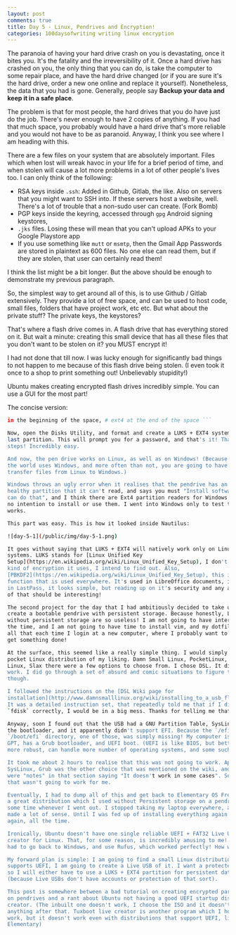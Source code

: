 ```yaml
---
layout: post
comments: true
title: Day 5 - Linux, Pendrives and Encryption!
categories: 100daysofwriting writing linux encryption
---
```


The paranoia of having your hard drive crash on you is devastating, once it
bites you. It's the fatality and the irreversibility of it. Once a hard drive
has crashed on you, the only thing that you can do, is take the computer to some
repair place, and have the hard drive changed (or if you are sure it's the hard
drive, order a new one online and replace it yourself). Nonetheless, the data
that you had is gone. Generally, people say **Backup your data and keep it in a
safe place**.

The problem is that for most people, the hard drives that you do have just do
the job. There's never enough to have 2 copies of anything. If you had that much
space, you probably would have a hard drive that's more reliable and you would
not have to be as paranoid. Anyway, I think you see where I am heading with
this.

There are a few files on your system that are absolutely important. Files which
when lost will wreak havoc in your life for a brief period of time, and when
stolen will cause a lot more problems in a lot of other people's lives too. I
can only think of the following:

- RSA keys inside `.ssh`: Added in Github, Gitlab, the like. Also on servers
    that you might want to SSH into. If these servers host a website, well.
    There's a lot of trouble that a non-sudo user can create. (Fork Bomb)
- PGP keys inside the keyring, accessed through `gpg` Android signing keystores,
- `.jks` files. Losing these will mean that you can't
    upload APKs to your Google Playstore app
- If you use something like `mutt` or `msmtp`, then the Gmail App Passwords are
    stored in plaintext as 600 files. No one else can read them, but if they are
    stolen, that user can certainly read them!

I think the list might be a bit longer. But the above should be enough to
demonstrate my previous paragraph.

So, the simplest way to get around all of this, is to use Github / Gitlab
extensively. They provide a lot of free space, and can be used to host code,
small files, folders that have project work, etc etc. But what about the private
stuff? The private keys, the keystores?

That's where a flash drive comes in. A flash drive that has everything stored on
it. But wait a minute: creating this small device that has all these files that
you don't want to be stolen on it? you MUST encrypt it!

I had not done that till now. I was lucky enough for significantly bad things to
not happen to me because of this flash drive being stolen. (I even took it once
to a shop to print something out! Unbelievably stupidity!)

Ubuntu makes creating encrypted flash drives incredibly simple. You can use a
GUI for the most part!

The concise version:

```sh apt-fast install gparted gparted /dev/sdb # create two partitions. FAT32
in the beginning of the space, # ext4 at the end of the space ```

Now, open the Disks Utility, and format and create a LUKS + EXT4 system on the
last partition. This will prompt you for a password, and that's it! That was 2
steps! Incredibly easy.

And now, the pen drive works on Linux, as well as on Windows! (Because most of
the world uses Windows, and more often than not, you are going to have to
transfer files from Linux to Windows.)

Windows throws an ugly error when it realises that the pendrive has an Ext4
healthy partition that it can't read, and says you must "Install software that
can do that", and I think there are Ext4 partition readers for Windows. I have
no intention to install or use them. I went into Windows only to test that FAT32
works.

This part was easy. This is how it looked inside Nautilus:

![day-5-1](/public/img/day-5-1.png)

It goes without saying that LUKS + EXT4 will natively work only on Linux based
systems. LUKS stands for [Linux Unified Key
Setup](https://en.wikipedia.org/wiki/Linux_Unified_Key_Setup), I don't know what
kind of encryption it uses, I intend to find out. Also,
[PBKDF2](https://en.wikipedia.org/wiki/Linux_Unified_Key_Setup), this is the
function that is used everywhere. It's used in LibreOffice documents, it's used
in LastPass, it looks simple, but reading up on it's security and any analysis
of that should be interesting!

The second project for the day that I had ambitiously decided to take up was to
create a bootable pendrive with persistent storage. Because honestly, Live CDs
without persistent storage are so useless! I am not going to have internet all
the time, and I am not going to have time to install vim, and my dotfiles, and
all that each time I login at a new computer, where I probably want to quickly
get something done!

At the surface, this seemed like a really simple thing. I would simply get a
pocket Linux distribution of my liking. Damn Small Linux, PocketLinux, Pen Drive
Linux, Slax there were a few options to choose from. I chose DSL. It didn't
work. I did go through a set of absurd and comic situations to figure that out
though.

I followed the instructions on the [DSL Wiki page for
installation](http://www.damnsmalllinux.org/wiki/installing_to_a_usb_flash_drive.html).
It was a detailed instruction set, that repeatedly told me that if I didn't use
`fdisk` correctly, I would be in a big mess. Thanks for telling me that!

Anyway, soon I found out that the USB had a GNU Partition Table, SysLinux was
the bootloader, and it apparently didn't support EFI. Because the `/efi` or
`/boot/efi` directory, one of those, was simply missing! My computer is also
GPT, has a Grub bootloader, and UEFI boot. (UEFI is like BIOS, but better. A lot
more robust, can handle more number of operating systems, and some such!)

It took me about 2 hours to realise that this was not going to work. Apart from
SysLinux, Grub was the other choice that was mentioned on the wiki, and there
were "notes" in that section saying "It doesn't work in some cases". So, clearly
that wasn't going to work for me.

Eventually, I had to dump all of this and get back to Elementary OS Freya. It's
a great distribution which I used without Persistent storage on a pendrive for
some time whenever I went out. I stopped taking my laptop everywhere, and it
made a lot of sense. Until I was fed up of installing everything again and
again, all the time.

Ironically, Ubuntu doesn't have one single reliable UEFI + FAT32 Live USB
creator for Linux. That, for some reason, is incredibly amusing to me! I finally
had to go back to Windows, and use Rufus, which worked perfectly! How weird.

My forward plan is simple: I am going to find a small Linux distribution that
supports UEFI, I am going to create a Live USB of it. I want a protected setup,
so I will either have to use a LUKS + EXT4 partition for persistent data
(because Live USBs don't have accounts or protection of that sort).

This post is somewhere between a bad tutorial on creating encrypted partitions
on pendrives and a rant about Ubuntu not having a good UEFI startup disk
creator. (The inbuilt one doesn't work, I choose the ISO and it doesn't do
anything after that. Tuxboot live creator is another program which I hoped would
work, but it doesn't work even with distributions that support UEFI, like
Elementary)
